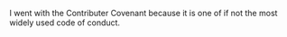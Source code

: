 I went with the Contributer Covenant because it is one of if not the most widely used code of conduct.